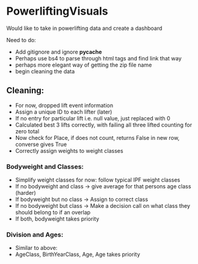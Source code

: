 # PowerliftingVisuals

Would like to take in powerlifting data and create a dashboard

Need to do:

- Add gitignore and ignore **pycache**
- Perhaps use bs4 to parse through html tags and find link that way
- perhaps more elegant way of getting the zip file name
- begin cleaning the data

## Cleaning:

- For now, dropped lift event information
- Assign a unique ID to each lifter (later)
- If no entry for particular lift i.e. null value, just replaced with 0
- Calculated best 3 lifts correctly, with failing all three lifted counting for zero total
- Now check for Place, if does not count, returns False in new row, converse gives True
- Correctly assign weights to weight classes

### Bodyweight and Classes:

- Simplify weight classes for now: follow typical IPF weight classes
- If no bodyweight and class -> give average for that persons age class (harder)
- If bodyweight but no class -> Assign to correct class
- If no bodyweight but class -> Make a decision call on what class they should belong to if an overlap
- If both, bodyweight takes priority

### Division and Ages:

- Similar to above:
- AgeClass, BirthYearClass, Age, Age takes priority

###
